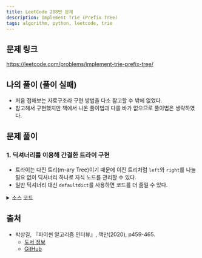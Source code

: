 ```yaml
---
title: LeetCode 208번 문제
description: Implement Trie (Prefix Tree)
tags: algorithm, python, leetcode, trie
---
```


## 문제 링크

https://leetcode.com/problems/implement-trie-prefix-tree/

## 나의 풀이 (풀이 실패)

- 처음 접해보는 자료구조라 구현 방법을 다소 참고할 수 밖에 없었다.
- 참고해서 구현했지만 책에서 나온 풀이법과 다를 바가 없으므로 풀이법은 생략하였다.

## 문제 풀이

### 1. 딕셔너리를 이용해 간결한 트라이 구현

- 트라이는 다진 트리(m-ary Tree)이기 때문에 이진 트리처럼 `left`와 `right`를 나눌 필요 없이 딕셔너리 하나로 자식 노드를 관리할 수 있다.
- 일반 딕셔너리 대신 `defaultdict`를 사용하면 코드를 더 줄일 수 있다.

<details>
<summary>소스 코드</summary>
<div markdown="1">

```python
import collections


# 트라이를 저장할 노드를 별도의 클래스로 선언
class TrieNode:
    def __init__(self):
        # 현재 노드까지 연결했을 때 단어가 완성되는 경우 True
        self.word = False
        
        # 자식 노드를 저장하는 딕셔너리
        # self.children = {}
        self.children = collections.defaultdict(TrieNode)


class Trie:
    def __init__(self):
        self.root = TrieNode()

    # 트라이에 단어 삽입
    def insert(self, word: str) -> None:
        node = self.root

        for char in word:
            # 해당하는 자식 노드가 없으면 노드를 새로 생성
            # if char not in node.children:
            #     node.children[char] = TrieNode()
                
            # 노드 위치 갱신
            node = node.children[char]

        # 단어가 추가되었으므로 단어 여부를 True로 설정
        node.word = True

    # 단어 검색
    def search(self, word: str) -> bool:
        node = self.root
        
        for char in word:
            # 해당하는 자식 노드가 없으면 단어가 존재하지 않다는 의미
            if char not in node.children:
                return False

            # 노드 위치 갱신
            node = node.children[char]
            
        # 마지막 노드의 word 속성이 True면 찾고자 하는 단어가 존재한다는 뜻
        return node.word

    # 해당 문자열로 시작하는 단어가 있는지 여부 판별 (단어 검색 메소드의 로직과 비슷)
    def startsWith(self, prefix: str) -> bool:
        node = self.root

        for char in prefix:
            # 해당하는 자식 노드가 없으면 prefix로 시작하는 단어가 존재하지 않다는 의미
            if char not in node.children:
                return False

            # 노드 위치 갱신
            node = node.children[char]

        # 단어 검색과 달리 단어 자체가 존재하는지 판단하는 게 아니라
        # 자식 노드가 존재하는지 여부만 판별하기 때문에 True 반환
        return True
```

</div>
</details>

## 출처

- 박상길, 『파이썬 알고리즘 인터뷰』, 책만(2020), p459-465.
  - [도서 정보](https://www.onlybook.co.kr/entry/algorithm-interview)
  - [GitHub](https://github.com/onlybooks/algorithm-interview)

